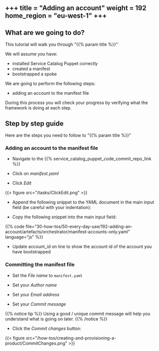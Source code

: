 +++
title = "Adding an account"
weight = 192
home_region = "eu-west-1"
+++
---

## What are we going to do?

This tutorial will walk you through "{{% param title %}}" 

We will assume you have:
 
 - installed Service Catalog Puppet correctly
 - created a manifest
 - bootstrapped a spoke
 
We are going to perform the following steps:

- adding an account to the manifest file

During this process you will check your progress by verifying what the framework is doing at each step.

## Step by step guide

Here are the steps you need to follow to "{{% param title %}}"

### Adding an account to the manifest file

- Navigate to the {{% service_catalog_puppet_code_commit_repo_link %}}

- Click on *manifest.yaml*

- Click *Edit*

{{< figure src="/tasks/ClickEdit.png" >}}

- Append the following snippet to the YAML document in the main input field (be careful with your indentation):

- Copy the following snippet into the main input field:

 {{% code file="30-how-tos/50-every-day-use/192-adding-an-account/artefacts/orchestrator/manifest-accounts-only.yaml" language="js" %}}
 
- Update account_id on line to show the account id of the account you have bootstrapped


### Committing the manifest file

- Set the *File name* to `manifest.yaml`

- Set your *Author name*
- Set your *Email address*
- Set your *Commit message*

{{% notice tip %}}
Using a good / unique commit message will help you understand what is going on later.
{{% /notice %}}


- Click the *Commit changes* button:

{{< figure src="/how-tos/creating-and-provisioning-a-product/CommitChanges.png" >}}
